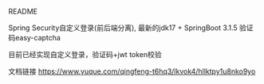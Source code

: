 README

Spring Security自定义登录(前后端分离), 最新的jdk17 + SpringBoot 3.1.5
验证码easy-captcha

目前已经实现自定义登录，验证码+jwt token校验

文档链接
https://www.yuque.com/qingfeng-t6hq3/lkvok4/hllktpy1u8nko9yo

